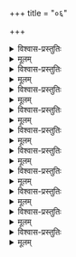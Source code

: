 +++
title = "०६"

+++

<details><summary>विश्वास-प्रस्तुतिः</summary>

आद्ये तु षष्ठशतकस्य मुनिस्तथार्तो  
नारीसमाधिम् अधिगम्य निजाम् अवस्थाम् ।  
अर्चा हरिं कमपि पक्षिभिर्अन्तिकस्थैर्  
आपन्नरक्षणसदीक्षम् अबोधयत् सः ॥ ६–१ ॥
</details>

<details><summary>मूलम्</summary>

आद्ये तु षष्ठशतकस्य मुनिस्तथार्तो  
नारीसमाधिम् अधिगम्य निजाम् अवस्थाम् ।  
अर्चा हरिं कमपि पक्षिभिर्अन्तिकस्थैर्  
आपन्नरक्षणसदीक्षम् अबोधयत् सः ॥ ६–१ ॥
</details>


<details><summary>विश्वास-प्रस्तुतिः</summary>

तावद्विलम्बम् असहन् प्रणयेन रोषात्  
कृष्णं समागतम् अपि त्वरया विनिन्द्य ।  
तेन स्वसङ्गममनोरथिना द्वितीये  
सान्त्वोक्तिभिः समनुनीय समाहितोऽभूत् ॥ ६–२ ॥
</details>

<details><summary>मूलम्</summary>

तावद्विलम्बम् असहन् प्रणयेन रोषात्  
कृष्णं समागतम् अपि त्वरया विनिन्द्य ।  
तेन स्वसङ्गममनोरथिना द्वितीये  
सान्त्वोक्तिभिः समनुनीय समाहितोऽभूत् ॥ ६–२ ॥
</details>

<details><summary>विश्वास-प्रस्तुतिः</summary>

कोपम् मम प्रणयजम् प्रशमय्य कृष्णः  
स्वाधीनताम् अतनुत इति स विस्मयः सः ।  
स्वीयां विरुद्धजगदाक्रुतितां च तेन  
सन्दर्शितम् अनुबभूव मुनिस् तृतीये ॥ ६–३ ॥
</details>

<details><summary>मूलम्</summary>

कोपम् मम प्रणयजम् प्रशमय्य कृष्णः  
स्वाधीनताम् अतनुत इति स विस्मयः सः ।  
स्वीयां विरुद्धजगदाक्रुतितां च तेन  
सन्दर्शितम् अनुबभूव मुनिस् तृतीये ॥ ६–३ ॥
</details>

<details><summary>विश्वास-प्रस्तुतिः</summary>

आनन्द शीतलितवागनुसन्दधीय  
कृष्णस्य वीर्यचरितानि अहमादरेण ।  
इत्थम् पुरास्वयम् अपेक्षितवान् मुनिस् तद्  
लब्ध्वा समोऽस्ति न मम इति अवदच् चतुर्थे ॥ ६–४ ॥
</details>

<details><summary>मूलम्</summary>

आनन्द शीतलितवागनुसन्दधीय  
कृष्णस्य वीर्यचरितानि अहमादरेण ।  
इत्थम् पुरास्वयम् अपेक्षितवान् मुनिस् तद्  
लब्ध्वा समोऽस्ति न मम इति अवदच् चतुर्थे ॥ ६–४ ॥
</details>

<details><summary>विश्वास-प्रस्तुतिः</summary>

तस्यापि मानसतयाऽनुभवस्य बाह्य-  
संश्लेषणैकपरचित्तमनःशरीरः ।  
आत्मानुरक्तजनम् आत्मनि निःस्पृहत्वं  
निन्येऽधिपञ्चमम् अतिप्रवणोच्युते सः ॥ ६–५ ॥
</details>

<details><summary>मूलम्</summary>

तस्यापि मानसतयाऽनुभवस्य बाह्य-  
संश्लेषणैकपरचित्तमनःशरीरः ।  
आत्मानुरक्तजनम् आत्मनि निःस्पृहत्वं  
निन्येऽधिपञ्चमम् अतिप्रवणोच्युते सः ॥ ६–५ ॥
</details>

<details><summary>विश्वास-प्रस्तुतिः</summary>

तस्मात् मुनिः प्रवणता विभवात् परस्मिन्  
पुंस्येव पुङ्खितमतिः पुरुषार्थसारे ।  
स्वस्य स्वकीयविषयेषु अखिलेषु षष्ठे  
स्वीयत्वबुद्धिर्अवशाद् गलिता इत्यवोचत्॥ ६–६ ॥
</details>

<details><summary>मूलम्</summary>

तस्मात् मुनिः प्रवणता विभवात् परस्मिन्  
पुंस्येव पुङ्खितमतिः पुरुषार्थसारे ।  
स्वस्य स्वकीयविषयेषु अखिलेषु षष्ठे  
स्वीयत्वबुद्धिर्अवशाद् गलिता इत्यवोचत्॥ ६–६ ॥
</details>

<details><summary>विश्वास-प्रस्तुतिः</summary>

कृष्णेन धारयितृपोषकभोग्ययोगी  
प्राप्तौ अतित्वरितधीर्अखिलान् विहाय ।  
स्यादप्यलब्ध फलः इत्यवहीयमानः  
पार्श्वस्थितैर्मुनिरभूद् अधिसप्तमं सः ॥ ६–७ ॥
</details>

<details><summary>मूलम्</summary>

कृष्णेन धारयितृपोषकभोग्ययोगी  
प्राप्तौ अतित्वरितधीर्अखिलान् विहाय ।  
स्यादप्यलब्ध फलः इत्यवहीयमानः  
पार्श्वस्थितैर्मुनिरभूद् अधिसप्तमं सः ॥ ६–७ ॥
</details>

<details><summary>विश्वास-प्रस्तुतिः</summary>

अप्येवम् आत्मफलदानविलम्बवन्तम्  
आलोक्य शौरिम् अथ यत्र च कुत्र चापि ।  
आवेद्य मत् स्थितिम् अधीनविभूतियुग्माः  
स्यात इति अयाचत सतः मुनिर्अष्टमेन॥ ६–८ ॥
</details>

<details><summary>मूलम्</summary>

अप्येवम् आत्मफलदानविलम्बवन्तम्  
आलोक्य शौरिम् अथ यत्र च कुत्र चापि ।  
आवेद्य मत् स्थितिम् अधीनविभूतियुग्माः  
स्यात इति अयाचत सतः मुनिर्अष्टमेन॥ ६–८ ॥
</details>


<details><summary>विश्वास-प्रस्तुतिः</summary>

आलोकनेपि विषयस्य भृशं विभग्नः  
रूपे हरेः सकललोकमये निराशः ।  
अप्राकृते वपुषि लोलमनास् तमुच्चैर्  
आकारयत् प्रलपितैर् नवमे शठारिः ॥ ६–९ ॥
</details>

<details><summary>मूलम्</summary>

आलोकनेपि विषयस्य भृशं विभग्नः  
रूपे हरेः सकललोकमये निराशः ।  
अप्राकृते वपुषि लोलमनास् तमुच्चैर्  
आकारयत् प्रलपितैर् नवमे शठारिः ॥ ६–९ ॥
</details>

<details><summary>विश्वास-प्रस्तुतिः</summary>

आर्तेस् तथागततया मुनिर्अब्जवासाम्  
आश्रित्य सङ्घटनकर्मणि जागरूकाम् ।  
आवेद्य चाधिदशमं स्वम् अकिञ्चनत्वं  
श्री वेङ्कटेशचरणौ शरणम् प्रपेदे ॥ ६–१० ॥
</details>

<details><summary>मूलम्</summary>

आर्तेस् तथागततया मुनिर्अब्जवासाम्  
आश्रित्य सङ्घटनकर्मणि जागरूकाम् ।  
आवेद्य चाधिदशमं स्वम् अकिञ्चनत्वं  
श्री वेङ्कटेशचरणौ शरणम् प्रपेदे ॥ ६–१० ॥
</details>

